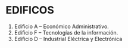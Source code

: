 # EDIFICOS
1.	Edificio A – Económico Administrativo.
2.	Edificio F – Tecnologías de la información.
3.	Edificio D – Industrial Eléctrica y Electrónica

